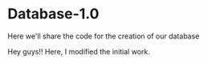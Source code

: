 # Database-1.0
Here we'll share the code for the creation of our database

Hey guys!!
Here, I modified the initial work.